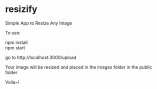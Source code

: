 # resizify
Simple App to Resize Any Image

To use:

npm install<br>
npm start

go to http://localhost:3000/upload

Your image will be resized and placed in the images folder in the public folder

Voila~!
